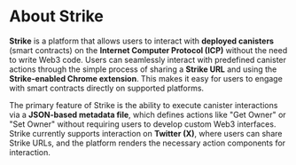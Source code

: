 # About Strike

**Strike** is a platform that allows users to interact with **deployed canisters** (smart contracts) on the **Internet Computer Protocol (ICP)** without the need to write Web3 code. Users can seamlessly interact with predefined canister actions through the simple process of sharing a **Strike URL** and using the **Strike-enabled Chrome extension**. This makes it easy for users to engage with smart contracts directly on supported platforms.

The primary feature of Strike is the ability to execute canister interactions via a **JSON-based metadata file**, which defines actions like "Get Owner" or "Set Owner" without requiring users to develop custom Web3 interfaces. Strike currently supports interaction on **Twitter (X)**, where users can share Strike URLs, and the platform renders the necessary action components for interaction.
